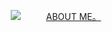 <p align="center">
<img src="https://i.postimg.cc/gcNmnTXX/IMG-5474.gif">⠀⠀⠀⠀<a href=https://rentry.co/mippy>ABOUT ME。</a> ‎‎
<!---
urenternalprison/urenternalprison is a ✨ special ✨ repository because its `README.md` (this file) appears on your GitHub profile.
You can click the Preview link to take a look at your changes.
--->
